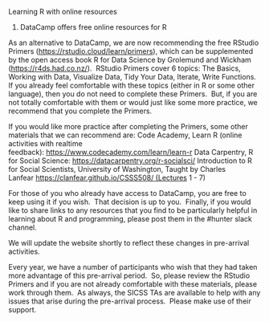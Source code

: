 Learning R with online resources 

1. DataCamp offers free online resources for R 

As an alternative to DataCamp, we are now recommending the free RStudio Primers (https://rstudio.cloud/learn/primers), which can be supplemented by the open access book R for Data Science by Grolemund and Wickham (https://r4ds.had.co.nz/).  RStudio Primers cover 6 topics: The Basics, Working with Data, Visualize Data, Tidy Your Data, Iterate, Write Functions.  If you already feel comfortable with these topics (either in R or some other language), then you do not need to complete these Primers.  But, if you are not totally comfortable with them or would just like some more practice, we recommend that you complete the Primers.

If you would like more practice after completing the Primers, some other materials that we can recommend are:
Code Academy, Learn R (online activities with realtime feedback): https://www.codecademy.com/learn/learn-r
Data Carpentry, R for Social Science: https://datacarpentry.org/r-socialsci/
Introduction to R for Social Scientists, University of Washington, Taught by Charles Lanfear https://clanfear.github.io/CSSS508/ (Lectures 1 - 7)

For those of you who already have access to DataCamp, you are free to keep using it if you wish.  That decision is up to you.  Finally, if you would like to share links to any resources that you find to be particularly helpful in learning about R and programming, please post them in the #hunter slack channel.

We will update the website shortly to reflect these changes in pre-arrival activities.

Every year, we have a number of participants who wish that they had taken more advantage of this pre-arrival period.  So, please review the RStudio Primers and if you are not already comfortable with these materials, please work through them.  As always, the SICSS TAs are available to help with any issues that arise during the pre-arrival process.  Please make use of their support.
